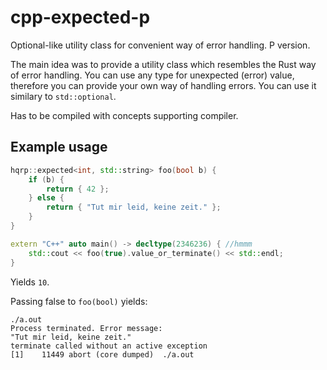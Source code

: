 # cpp-expected-p
Optional-like utility class for convenient way of error handling. P version.

The main idea was to provide a utility class which resembles the Rust way of error handling. You can use any type for unexpected (error) value, therefore you can provide your own way of handling errors. You can use it similary to `std::optional`.

Has to be compiled with concepts supporting compiler.

## Example usage
```cpp
hqrp::expected<int, std::string> foo(bool b) {
    if (b) {
        return { 42 };
    } else {
        return { "Tut mir leid, keine zeit." };
    }
}

extern "C++" auto main() -> decltype(2346236) { //hmmm
    std::cout << foo(true).value_or_terminate() << std::endl;
}
```
Yields `10`.

Passing false to `foo(bool)` yields:
```
./a.out
Process terminated. Error message:
"Tut mir leid, keine zeit."
terminate called without an active exception
[1]    11449 abort (core dumped)  ./a.out
```
